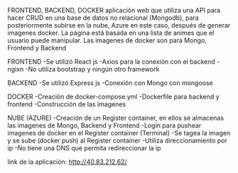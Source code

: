 FRONTEND, BACKEND, DOCKER
aplicación web que utiliza una API para hacer CRUD en una base de datos no relacional (Mongodb), para posteriormente subirse en la nube, Azure en este caso, después de generar imagenes docker. La página está basada en una lista de animes que el usuario puede manipular.
Las imagenes de docker son para Mongo, Frontend y Backend

FRONTEND
-Se utilizó React js
-Axios para la conexión con el backend
-ngixn
-No utiliza bootstrap y ningún otro framework

BACKEND
-Se utilizó Express js
-Conexión con Mongo con mongoose

DOCKER
-Creación de docker-compose.yml
-Dockerfile para backend y frontend
-Construcción de las imagenes

NUBE (AZURE)
-Creación de un Register container, en ellos se almacenas las imagenes de Mongo, Backend y Frontend
-Login para pushear imagenes de docker en el Register container (Terminal)
-Se tagea la imagen y se sube (docker push) al Register container
-Utiliza direccionamiento por ip
-No tiene una DNS que permita redireccionar la ip

link de la aplicación: http://40.83.212.62/


